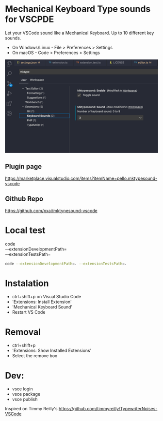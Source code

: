 # Mechanical Keyboard Type sounds for VSCPDE
Let your VSCode sound like a Mechanical Keyboard.
Up to 10 different key sounds.

- On Windows/Linux - File > Preferences > Settings
- On macOS - Code > Preferences > Settings

![Setup page](setup.png)

## Plugin page

https://marketplace.visualstudio.com/items?itemName=pello.mktypesound-vscode
## Github Repo
https://github.com/pxai/mktypesound-vscode

# Local test
code \
 --extensionDevelopmentPath=<EXTENSION-ROOT-PATH> \
 --extensionTestsPath=<TEST-RUNNER-SCRIPT-PATH>

 ```bash
 code --extensionDevelopmentPath=. --extensionTestsPath=.
 ```

# Instalation
* ctrl+shift+p on Visual Studio Code
* 'Extensions: Install Extension'
* 'Mechanical Keyboard Sound'
* Restart VS Code

# Removal
* ctrl+shift+p
* 'Extensions: Show Installed Extensions'
* Select the remove box 

# Dev:
- vsce login
- vsce package
- vsce publish

Inspired on Timmy Reilly's https://github.com/timmyreilly/TypewriterNoises-VSCode